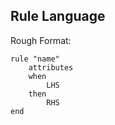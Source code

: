 ## Rule Language ##
Rough Format: 

```
rule "name"
    attributes
    when
        LHS
    then
        RHS
end
```
